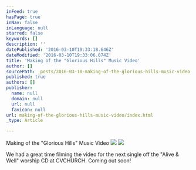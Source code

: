 ```yaml
---
inFeed: true
hasPage: true
inNav: false
inLanguage: null
starred: false
keywords: []
description: ''
datePublished: '2016-03-10T19:33:18.646Z'
dateModified: '2016-03-10T19:33:06.074Z'
title: 'Making of the "Glorious Hills" Music Video'
author: []
sourcePath: _posts/2016-03-10-making-of-the-glorious-hills-music-video.md
published: true
authors: []
publisher:
  name: null
  domain: null
  url: null
  favicon: null
url: making-of-the-glorious-hills-music-video/index.html
_type: Article

---
```

Making of the "Glorious Hills" Music Video
![](https://the-grid-user-content.s3-us-west-2.amazonaws.com/a457c7f5-2d45-4299-a3c2-d684a714803f.jpg)
![](https://the-grid-user-content.s3-us-west-2.amazonaws.com/aee4a35e-248c-4807-9bb8-f1211ba3e814.jpg)

We had a great time filming the video for the next single off the "Alive & Well" worship CD at CVCHURCH. Coming out soon!